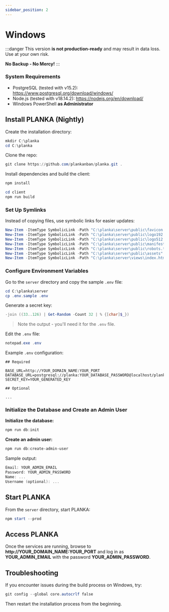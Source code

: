 ```yaml
---
sidebar_position: 2
---
```


# Windows

:::danger
This version **is not production-ready** and may result in data loss. Use at your own risk.

**No Backup - No Mercy!**
:::

### System Requirements

- PostgreSQL (tested with v15.2): https://www.postgresql.org/download/windows/
- Node.js (tested with v18.14.2): https://nodejs.org/en/download/
- Windows PowerShell **as Administrator**

## Install PLANKA (Nightly)

Create the installation directory:

```powershell
mkdir C:\planka
cd C:\planka
```

Clone the repo:

```powershell
git clone https://github.com/plankanban/planka.git .
```

Install dependencies and build the client:

```powershell
npm install

cd client
npm run build
```

### Set Up Symlinks

Instead of copying files, use symbolic links for easier updates:

```powershell
New-Item -ItemType SymbolicLink -Path "C:\planka\server\public\favicon.ico" -Target "C:\planka\client\dist\favicon.ico"
New-Item -ItemType SymbolicLink -Path "C:\planka\server\public\logo192.png" -Target "C:\planka\client\dist\logo192.png"
New-Item -ItemType SymbolicLink -Path "C:\planka\server\public\logo512.png" -Target "C:\planka\client\dist\logo512.png"
New-Item -ItemType SymbolicLink -Path "C:\planka\server\public\manifest.json" -Target "C:\planka\client\dist\manifest.json"
New-Item -ItemType SymbolicLink -Path "C:\planka\server\public\robots.txt" -Target "C:\planka\client\dist\robots.txt"
New-Item -ItemType SymbolicLink -Path "C:\planka\server\public\assets" -Target "C:\planka\client\dist\assets"
New-Item -ItemType SymbolicLink -Path "C:\planka\server\views\index.html" -Target "C:\planka\client\dist\index.html"
```

### Configure Environment Variables

Go to the `server` directory and copy the sample `.env` file:

```powershell
cd C:\planka\server
cp .env.sample .env
```

Generate a secret key:

```powershell
-join ((33..126) | Get-Random -Count 32 | % {[char]$_})
```

> Note the output - you'll need it for the `.env` file.

Edit the `.env` file:

```powershell
notepad.exe .env
```

Example `.env` configuration:

```env
## Required

BASE_URL=http://YOUR_DOMAIN_NAME:YOUR_PORT
DATABASE_URL=postgresql://planka:YOUR_DATABASE_PASSWORD@localhost/planka
SECRET_KEY=YOUR_GENERATED_KEY

## Optional

...
```

### Initialize the Database and Create an Admin User

**Initialize the database:**

```powershell
npm run db:init
```

**Create an admin user:**

```powershell
npm run db:create-admin-user
```

Sample output:

```powershell
Email: YOUR_ADMIN_EMAIL
Password: YOUR_ADMIN_PASSWORD
Name: ...
Username (optional): ...
```

## Start PLANKA

From the `server` directory, start PLANKA:

```powershell
npm start --prod
```

## Access PLANKA

Once the services are running, browse to **http://YOUR_DOMAIN_NAME:YOUR_PORT** and log in as **YOUR_ADMIN_EMAIL** with the password **YOUR_ADMIN_PASSWORD**.

## Troubleshooting

If you encounter issues during the build process on Windows, try:

```powershell
git config --global core.autocrlf false
```

Then restart the installation process from the beginning.
